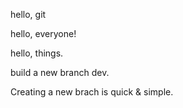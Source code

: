 
hello, git

hello, everyone!

hello, things.

build a new branch dev.

Creating a new brach is quick & simple.

